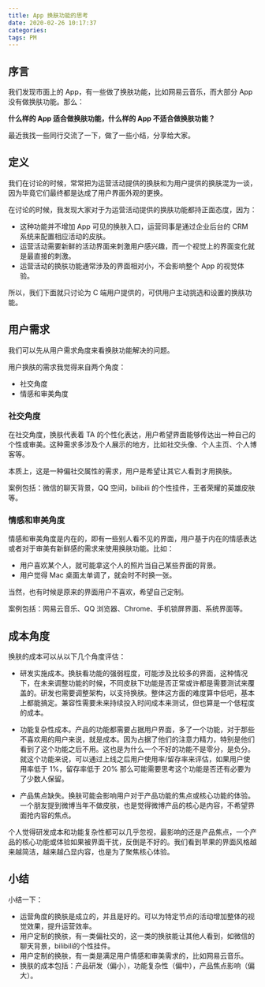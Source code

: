 ```yaml
---
title: App 换肤功能的思考
date: 2020-02-26 10:17:37
categories:
tags: PM
---
```


## 序言

我们发现市面上的 App，有一些做了换肤功能，比如网易云音乐，而大部分 App 没有做换肤功能。那么：

**什么样的 App 适合做换肤功能，什么样的 App 不适合做换肤功能？**

最近我找一些同行交流了一下，做了一些小结，分享给大家。

## 定义

我们在讨论的时候，常常把为运营活动提供的换肤和为用户提供的换肤混为一谈，因为毕竟它们最终都是达成了用户界面外观的更换。

在讨论的时候，我发现大家对于为运营活动提供的换肤功能都持正面态度，因为：

 - 这种功能并不增加 App 可见的换肤入口，运营同事是通过企业后台的 CRM 系统来配置相应活动的皮肤。
 - 运营活动需要新鲜的活动界面来刺激用户感兴趣，而一个视觉上的界面变化就是最直接的刺激。
 - 运营活动的换肤功能通常涉及的界面相对小，不会影响整个 App 的视觉体验。

所以，我们下面就只讨论为 C 端用户提供的，可供用户主动挑选和设置的换肤功能。

## 用户需求

我们可以先从用户需求角度来看换肤功能解决的问题。

用户换肤的需求我觉得来自两个角度：
 - 社交角度
 - 情感和审美角度

### 社交角度

在社交角度，换肤代表着 TA 的个性化表达，用户希望界面能够传达出一种自己的个性或审美。这种需求多涉及个人展示的地方，比如社交头像、个人主页、个人博客等。

本质上，这是一种偏社交属性的需求，用户是希望让其它人看到才用换肤。

案例包括：微信的聊天背景，QQ 空间，bilibili 的个性挂件，王者荣耀的英雄皮肤等。

### 情感和审美角度

情感和审美角度是内在的，即有一些别人看不见的界面，用户基于内在的情感表达或者对于审美有新鲜感的需求来使用换肤功能。比如：

 - 用户喜欢某个人，就可能拿这个人的照片当自己某些界面的背景。
 - 用户觉得 Mac 桌面太单调了，就会时不时换一张。

当然，也有时候是原来的界面用户不喜欢，希望自己定制。

案例包括：网易云音乐、QQ 浏览器、Chrome、手机锁屏界面、系统界面等。

## 成本角度

换肤的成本可以从以下几个角度评估：

 - 研发实施成本。换肤看功能的强弱程度，可能涉及比较多的界面，这种情况下，在未来调整功能的时候，不同皮肤下功能是否正常或许都是需要测试来覆盖的。研发也需要调整架构，以支持换肤。整体这方面的难度算中低吧，基本上都能搞定。兼容性需要未来持续投入时间成本来测试，但也算是一个低程度的成本。

 - 功能复杂性成本。产品的功能都需要占据用户界面，多了一个功能，对于那些不喜欢用的用户来说，就是成本。因为占据了他们的注意力精力，特别是他们看到了这个功能之后不用。这也是为什么一个不好的功能不是零分，是负分。就这个功能来说，可以通过上线之后用户使用率/留存率来评估，如果用户使用率低于 1%，留存率低于 20% 那么可能需要思考这个功能是否还有必要为了少数人保留。

 - 产品焦点缺失。换肤可能会影响用户对于产品功能的焦点或核心功能的体验。一个朋友提到微博当年不做皮肤，也是觉得微博产品的核心是内容，不希望界面抢内容的焦点。

个人觉得研发成本和功能复杂性都可以几乎忽视，最影响的还是产品焦点，一个产品的核心功能或体验如果被界面干扰，反倒是不好的。我们看到苹果的界面风格越来越简洁，越来越凸显内容，也是为了聚焦核心体验。

## 小结

小结一下：

 * 运营角度的换肤是成立的，并且是好的。可以为特定节点的活动增加整体的视觉效果，提升运营效率。
 * 用户定制的换肤，有一类偏社交的，这一类的换肤能让其他人看到，如微信的聊天背景，bilibili的个性挂件。
 * 用户定制的换肤，有一类是满足用户情感和审美需求的，比如网易云音乐。
 * 换肤的成本包括：产品研发（偏小），功能复杂性（偏中），产品焦点影响（偏大）。


